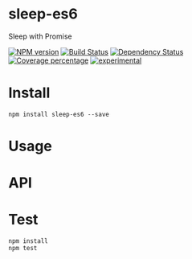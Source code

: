 # sleep-es6

Sleep with Promise

[![NPM version][npm-image]][npm-url] [![Build Status][travis-image]][travis-url] [![Dependency Status][daviddm-image]][daviddm-url] [![Coverage percentage][coveralls-image]][coveralls-url]
[![experimental](http://badges.github.io/stability-badges/dist/experimental.svg)](http://github.com/badges/stability-badges)

# Install

    npm install sleep-es6 --save

# Usage



# API



# Test

    npm install
    npm test

[npm-image]: https://badge.fury.io/js/sleep-es6.svg
[npm-url]: https://npmjs.org/package/sleep-es6
[travis-image]: https://travis-ci.org/arvitaly/sleep-es6.svg?branch=master
[travis-url]: https://travis-ci.org/arvitaly/sleep-es6
[daviddm-image]: https://david-dm.org/arvitaly/sleep-es6.svg?theme=shields.io
[daviddm-url]: https://david-dm.org/arvitaly/sleep-es6
[coveralls-image]: https://coveralls.io/repos/arvitaly/sleep-es6/badge.svg
[coveralls-url]: https://coveralls.io/r/arvitaly/sleep-es6